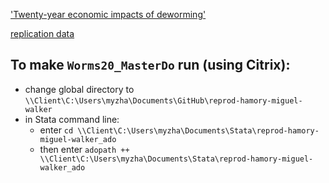 ['Twenty-year economic impacts of deworming'](https://www.pnas.org/content/118/14/e2023185118)

[replication data](https://dataverse.harvard.edu/dataset.xhtml?persistentId=doi:10.7910/DVN/TTYMHI)

## To make `Worms20_MasterDo` run (using Citrix):

- change global directory to `\\Client\C:\Users\myzha\Documents\GitHub\reprod-hamory-miguel-walker`
- in Stata command line:
  - enter `cd \\Client\C:\Users\myzha\Documents\Stata\reprod-hamory-miguel-walker_ado`
  - then enter `adopath ++ \\Client\C:\Users\myzha\Documents\Stata\reprod-hamory-miguel-walker_ado`
